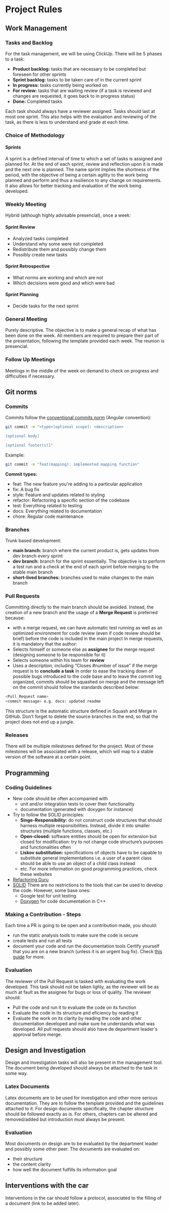 # Project Rules
## Work Management
### Tasks and Backlog
For the task management, we will be using ClickUp. There will be 5 phases to a task:
- **Product backlog:** tasks that are necessary to be completed but foreseen for other sprints
- **Sprint backlog:** tasks to be taken care of in the current sprint
- **In progress:** tasks currently being worked on
- **For review:** tasks that are waiting review (if a task is reviewed and changes are requested, it goes back to in progress status)
- **Done:** Completed tasks

Each task should always have a reviewer assigned. Tasks should last at most one sprint. This also helps with the evaluation and reviewing of the task, as there is less to understand and grade at each time.
### Choice of Methodology
#### Sprints
A sprint is a defined interval of time to which a set of tasks is assigned and planned for. At the end of each sprint, review and reflection upon it is made and the next one is planned. The name sprint implies the shortness of the period, with the objective of being a certain agility to the work being planned and perform and thus a resilience to any change on requirements. It also allows for better tracking and evaluation of the work being developed.  
### Weekly Meeting
Hybrid (although highly advisable presencial), once a week:
#### Sprint Review
- Analyzed tasks completed
- Understand why some were not completed
- Redistribute them and possibly change them
- Possibly create new tasks
#### Sprint Retrospective
- What norms are working and which are not
- Which decisions were good and which were bad
#### Sprint Planning
- Decide tasks for the next sprint
### General Meeting
Purely descriptive. The objective is to make a general recap of what has been done on the week. All members are required to prepare their part of the presentation, following the template provided each week. The reunion is presencial.
### Follow Up Meetings
Meetings in the middle of the week on demand to check on progress and difficulties if necessary.
## Git norms
### Commits
Commits follow the [conventional commits norm](https://www.conventionalcommits.org/en/v1.0.0/#specification) (Angular convention):
```bash
git commit -m "<type>[optional scope]: <description>

[optional body]

[optional footer(s)]"
```
Example:
```bash
git commit -m "feat(mapping): implemented mapping function"
```
**Commit types:**
- feat: The new feature you're adding to a particular application
- fix: A bug fix
- style: Feature and updates related to styling
- refactor: Refactoring a specific section of the codebase
- test: Everything related to testing
- docs: Everything related to documentation
- chore: Regular code maintenance
### Branches
Trunk based development:
- **main branch:** branch where the current product is, gets updates from dev branch every sprint
- **dev branch:** branch for the sprint essentially. The objective is to perform a test run and a check at the end of each sprint before merging to the stable main branch 
- **short-lived branches:** branches used to make changes to the main branch
### Pull Requests
Committing directly to the main branch should be avoided. Instead, the creation of a new branch and the usage of a **Merge Request** is preferred because:
- with a merge request, we can have automatic test running as well as an optimized environment for code review (even if code review should be brief) before the code is included in the main project
In merge requests, it is mandatory that the author:
- Selects himself or someone else as **assignee** for the merge request (designing someone to be responsible for it)
- Selects someone within his team for **review**
- Uses a description, including “Closes #number of issue” if the merge request is to **conclude a task**
In order to ease the tracking down of possible bugs introduced to the code base and to leave the commit log organized, commits should be squashed on merge and the message left on the commit should follow the standards described below:
```bash
<Pull Request name>
<commit message> e.g. docs: updated readme
```
This structure is the automatic structure defined in Squash and Merge in GitHub.
Don't forget to delete the source branches in the end, so that the project does not end up a jungle.
### Releases
There will be multiple milestones defined for the project. Most of these milestones will be associated with a release, which will map to a stable version of the software at a certain point.
## Programming
### Coding Guidelines
- New code should be often accompanied with 
    - unit and/or integration tests to cover their functionality
    - documentation (generated with doxygen for instance)
- Try to follow the SOLID principles:
    - **Singe-Responsibility:** do not construct code structures that should harness multiple responsibilities. Instead, divide it into smaller structures (multiple functions, classes, etc.)
    - **Open-closed:** software entities should be open for extension but closed for modification: try to not change code structure’s purposes and functionalities often
    - **Liskov substitution:** specifications of objects have to be capable to substitute general implementations i.e. a user of a parent class should be able to use an object of a child class instead
    - etc.
For more information on good programming practices, check these websites
- [Refactoring Guru](https://refactoring.guru)
- [SOLID](https://www.digitalocean.com/community/conceptual-articles/s-o-l-i-d-the-first-five-principles-of-object-oriented-design)
There are no restrictions to the tools that can be used to develop the code. However, some base ones:
    - Google test for unit testing
    - [Doxygen](https://www.doxygen.nl/) for code documentation in C++
### Making a Contribution - Steps
Each time a PR is going to be open and a contribution made, you should:
- run the static analysis tools to make sure the code is secure
- create tests and run all tests
- document your code and run the documentation tools
Certify yourself that you are on a new branch (unless it is an urgent bug fix).
Check [this guide](./tutorials/contribute.md) for more. 
### Evaluation
The reviewer of the Pull Request is tasked with evaluating the work developed. This task should not be taken lighly, as the reviewer will be as much at fault as the assignee for bugs or loss of quality. The reviewer should:
- Pull the code and run it to evaluate the code on its function
- Evaluate the code in its structure and eficiency by reading it
- Evaluate the work on its clarity by reading the code and other documentation developed and make sure he understands what was developed.
All pull requests should also have de department leader's approval before merge.
## Design and Investigation
Design and Investigation tasks will also be present in the management tool. The document being developed should always be attached to the task in some way.
### Latex Documents
Latex documents are to be used for investigation and other more serious documentation. They are to follow the template provided and the guidelines attached to it. For design documents specifically, the chapter structure should be followed exactly as is. For others, chapters can be altered and removed/added but introduction must always be present.
### Evaluation
Most documents on design are to be evaluated by the department leader and possibly some other peer. The documents are evaluated on:
- their structure
- the content clarity
- how well the document fulfills its information goal
## Interventions with the car
Interventions in the car should follow a protocol, associated to the filling of a document (link to be added later).
